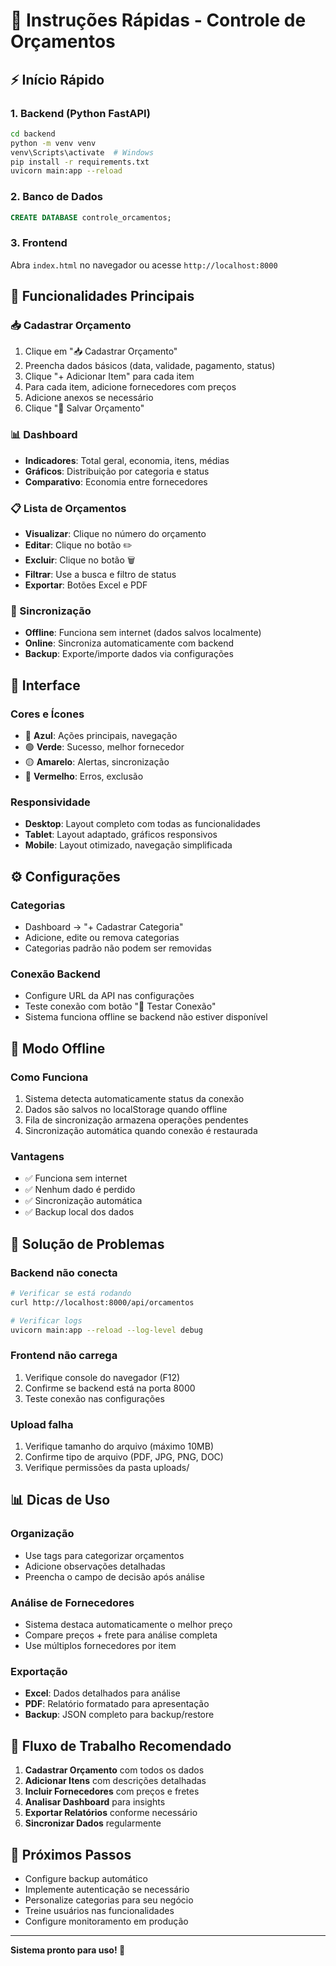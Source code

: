 # 🚀 Instruções Rápidas - Controle de Orçamentos

## ⚡ Início Rápido

### 1. Backend (Python FastAPI)
```bash
cd backend
python -m venv venv
venv\Scripts\activate  # Windows
pip install -r requirements.txt
uvicorn main:app --reload
```

### 2. Banco de Dados
```sql
CREATE DATABASE controle_orcamentos;
```

### 3. Frontend
Abra `index.html` no navegador ou acesse `http://localhost:8000`

## 🎯 Funcionalidades Principais

### 📥 Cadastrar Orçamento
1. Clique em "📥 Cadastrar Orçamento"
2. Preencha dados básicos (data, validade, pagamento, status)
3. Clique "+ Adicionar Item" para cada item
4. Para cada item, adicione fornecedores com preços
5. Adicione anexos se necessário
6. Clique "💾 Salvar Orçamento"

### 📊 Dashboard
- **Indicadores**: Total geral, economia, itens, médias
- **Gráficos**: Distribuição por categoria e status
- **Comparativo**: Economia entre fornecedores

### 📋 Lista de Orçamentos
- **Visualizar**: Clique no número do orçamento
- **Editar**: Clique no botão ✏️
- **Excluir**: Clique no botão 🗑️
- **Filtrar**: Use a busca e filtro de status
- **Exportar**: Botões Excel e PDF

### 🔄 Sincronização
- **Offline**: Funciona sem internet (dados salvos localmente)
- **Online**: Sincroniza automaticamente com backend
- **Backup**: Exporte/importe dados via configurações

## 🎨 Interface

### Cores e Ícones
- 🔵 **Azul**: Ações principais, navegação
- 🟢 **Verde**: Sucesso, melhor fornecedor
- 🟡 **Amarelo**: Alertas, sincronização
- 🔴 **Vermelho**: Erros, exclusão

### Responsividade
- **Desktop**: Layout completo com todas as funcionalidades
- **Tablet**: Layout adaptado, gráficos responsivos
- **Mobile**: Layout otimizado, navegação simplificada

## ⚙️ Configurações

### Categorias
- Dashboard → "+ Cadastrar Categoria"
- Adicione, edite ou remova categorias
- Categorias padrão não podem ser removidas

### Conexão Backend
- Configure URL da API nas configurações
- Teste conexão com botão "🧪 Testar Conexão"
- Sistema funciona offline se backend não estiver disponível

## 📱 Modo Offline

### Como Funciona
1. Sistema detecta automaticamente status da conexão
2. Dados são salvos no localStorage quando offline
3. Fila de sincronização armazena operações pendentes
4. Sincronização automática quando conexão é restaurada

### Vantagens
- ✅ Funciona sem internet
- ✅ Nenhum dado é perdido
- ✅ Sincronização automática
- ✅ Backup local dos dados

## 🔧 Solução de Problemas

### Backend não conecta
```bash
# Verificar se está rodando
curl http://localhost:8000/api/orcamentos

# Verificar logs
uvicorn main:app --reload --log-level debug
```

### Frontend não carrega
1. Verifique console do navegador (F12)
2. Confirme se backend está na porta 8000
3. Teste conexão nas configurações

### Upload falha
1. Verifique tamanho do arquivo (máximo 10MB)
2. Confirme tipo de arquivo (PDF, JPG, PNG, DOC)
3. Verifique permissões da pasta uploads/

## 📊 Dicas de Uso

### Organização
- Use tags para categorizar orçamentos
- Adicione observações detalhadas
- Preencha o campo de decisão após análise

### Análise de Fornecedores
- Sistema destaca automaticamente o melhor preço
- Compare preços + frete para análise completa
- Use múltiplos fornecedores por item

### Exportação
- **Excel**: Dados detalhados para análise
- **PDF**: Relatório formatado para apresentação
- **Backup**: JSON completo para backup/restore

## 🎯 Fluxo de Trabalho Recomendado

1. **Cadastrar Orçamento** com todos os dados
2. **Adicionar Itens** com descrições detalhadas
3. **Incluir Fornecedores** com preços e fretes
4. **Analisar Dashboard** para insights
5. **Exportar Relatórios** conforme necessário
6. **Sincronizar Dados** regularmente

## 🚀 Próximos Passos

- Configure backup automático
- Implemente autenticação se necessário
- Personalize categorias para seu negócio
- Treine usuários nas funcionalidades
- Configure monitoramento em produção

---

**Sistema pronto para uso! 🎉** 